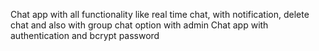 Chat app with all functionality like real time chat, with notification, delete chat and also with group chat option with admin
Chat app with authentication and bcrypt password

